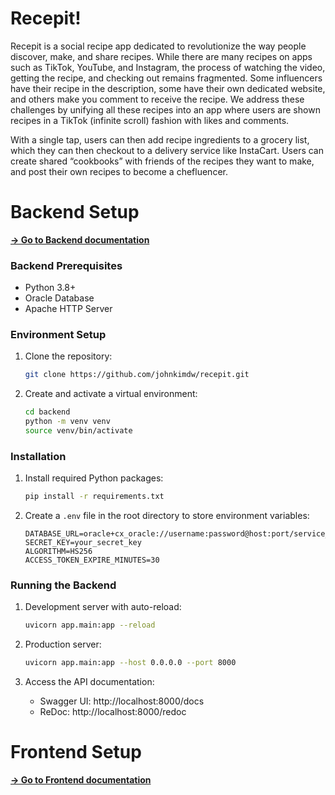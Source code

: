 # Recepit!

Recepit is a social recipe app dedicated to revolutionize the way people discover, make, and share recipes. While there are many recipes on apps such as TikTok, YouTube, and Instagram, the process of watching the video, getting the recipe, and checking out remains fragmented. Some influencers have their recipe in the description, some have their own dedicated website, and others make you comment to receive the recipe. We address these challenges by unifying all these recipes into an app where users are shown recipes in a TikTok (infinite scroll) fashion with likes and comments. 

With a single tap, users can then add recipe ingredients to a grocery list, which they can then checkout to a delivery service like InstaCart. Users can create shared “cookbooks” with friends of the recipes they want to make, and post their own recipes to become a chefluencer.

# Backend Setup
**[→ Go to Backend documentation](./backend/README.md)**
### Backend Prerequisites
- Python 3.8+
- Oracle Database
- Apache HTTP Server

### Environment Setup
1. Clone the repository:
   ```bash
   git clone https://github.com/johnkimdw/recepit.git
   ```

2. Create and activate a virtual environment:
   ```bash
   cd backend
   python -m venv venv
   source venv/bin/activate
   ```

### Installation
1. Install required Python packages:
   ```bash
   pip install -r requirements.txt
   ```


2. Create a `.env` file in the root directory to store environment variables:
   ```
   DATABASE_URL=oracle+cx_oracle://username:password@host:port/service_name
   SECRET_KEY=your_secret_key
   ALGORITHM=HS256
   ACCESS_TOKEN_EXPIRE_MINUTES=30
   ```

### Running the Backend
1. Development server with auto-reload:
   ```bash
   uvicorn app.main:app --reload
   ```
   
2. Production server:
   ```bash
   uvicorn app.main:app --host 0.0.0.0 --port 8000
   ```

3. Access the API documentation:
   - Swagger UI: http://localhost:8000/docs
   - ReDoc: http://localhost:8000/redoc

# Frontend Setup
**[→ Go to Frontend documentation](./mobile/README.md)**

